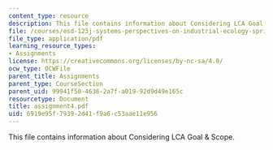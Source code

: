 ```yaml
---
content_type: resource
description: This file contains information about Considering LCA Goal & Scope.
file: /courses/esd-123j-systems-perspectives-on-industrial-ecology-spring-2006/6919e95f79392d41f9a6c53aae11e956_assignment4.pdf
file_type: application/pdf
learning_resource_types:
- Assignments
license: https://creativecommons.org/licenses/by-nc-sa/4.0/
ocw_type: OCWFile
parent_title: Assignments
parent_type: CourseSection
parent_uid: 99941f50-4636-2a7f-a019-92d9d49e165c
resourcetype: Document
title: assignment4.pdf
uid: 6919e95f-7939-2d41-f9a6-c53aae11e956
---
```

This file contains information about Considering LCA Goal & Scope.